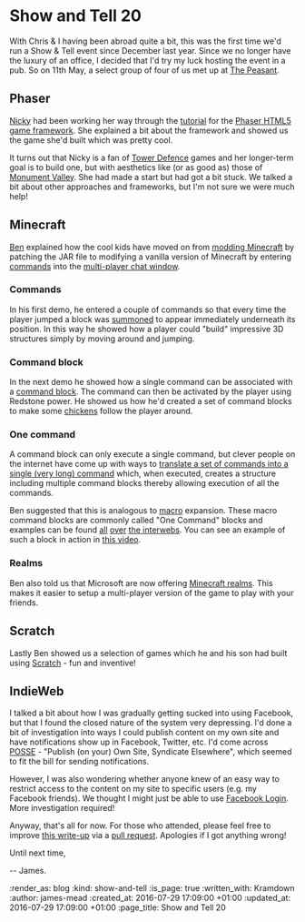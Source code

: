 Show and Tell 20
================

With Chris & I having been abroad quite a bit, this was the first time we'd run a Show & Tell event since December last year. Since we no longer have the luxury of an office, I decided that I'd try my luck hosting the event in a pub. So on 11th May, a select group of four of us met up at [The Peasant][].

## Phaser

[Nicky][] had been working her way through the [tutorial][phaser-tutorial] for the [Phaser HTML5 game framework][phaser]. She explained a bit about the framework and showed us the game she'd built which was pretty cool.

It turns out that Nicky is a fan of [Tower Defence][tower-defence] games and her longer-term goal is to build one, but with aesthetics like (or as good as) those of [Monument Valley][monument-valley]. She had made a start but had got a bit stuck. We talked a bit about other approaches and frameworks, but I'm not sure we were much help!

## Minecraft

[Ben][ben-griffiths] explained how the cool kids have moved on from [modding Minecraft][minecraft-mods] by patching the JAR file to modifying a vanilla version of Minecraft by entering [commands][minecraft-commands] into the [multi-player chat window][minecraft-chat].

### Commands

In his first demo, he entered a couple of commands so that every time the player jumped a block was [summoned][minecraft-summon-command] to appear immediately underneath its position. In this way he showed how a player could "build" impressive 3D structures simply by moving around and jumping.

### Command block

In the next demo he showed how a single command can be associated with a [command block][minecraft-command-block]. The command can then be activated by the player using Redstone power. He showed us how he'd created a set of command blocks to make some [chickens][minecraft-chicken] follow the player around.

### One command

A command block can only execute a single command, but clever people on the internet have come up with ways to [translate a set of commands into a single (very long) command][minecraft-one-command-generator] which, when executed, creates a structure including multiple command blocks thereby allowing execution of all the commands.

Ben suggested that this is analogous to [macro][] expansion. These macro command blocks are commonly called "One Command" blocks and examples can be found [all][minecraft-one-command-example-1] [over][minecraft-one-command-example-2] [the interwebs][minecraft-one-command-example-3]. You can see an example of such a block in action in [this video][minecraft-one-command-video].

### Realms

Ben also told us that Microsoft are now offering [Minecraft realms][minecraft-realms]. This makes it easier to setup a multi-player version of the game to play with your friends.

## Scratch

Lastly Ben showed us a selection of games which he and his son had built using [Scratch][] - fun and inventive!

## IndieWeb

I talked a bit about how I was gradually getting sucked into using Facebook, but that I found the closed nature of the system very depressing. I'd done a bit of investigation into ways I could publish content on my own site and have notifications show up in Facebook, Twitter, etc. I'd come across [POSSE][] - "Publish (on your) Own Site, Syndicate Elsewhere", which seemed to fit the bill for sending notifications.

However, I was also wondering whether anyone knew of an easy way to restrict access to the content on my site to specific users (e.g. my Facebook friends). We thought I might just be able to use [Facebook Login][facebook-login]. More investigation required!

Anyway, that's all for now. For those who attended, please feel free to improve [this write-up][this-write-up] via a [pull request][pull-request]. Apologies if I got anything wrong!

Until next time,

-- James.

[The Peasant]: http://www.thepeasant.co.uk/
[Nicky]: https://twitter.com/knotnicky
[phaser]: http://phaser.io
[phaser-tutorial]: http://phaser.io/tutorials/making-your-first-phaser-game
[tower-defence]: https://en.wikipedia.org/wiki/Tower_defense
[monument-valley]: http://www.monumentvalleygame.com/
[ben-griffiths]: https://twitter.com/beng
[minecraft-mods]: http://minecraft.gamepedia.com/Mods
[minecraft-commands]: http://minecraft.gamepedia.com/Commands
[minecraft-chat]: http://minecraft.gamepedia.com/Chat#Chat
[minecraft-summon-command]: http://minecraft.gamepedia.com/Commands#summon
[minecraft-command-block]: http://minecraft.gamepedia.com/Command_Block
[minecraft-chicken]: http://minecraft.gamepedia.com/Chicken
[macro]: https://en.wikipedia.org/wiki/Macro_(computer_science)
[minecraft-one-command-generator]: https://mrgarretto.com/cmdcombiner
[minecraft-one-command-video]: https://www.youtube.com/watch?v=BHumMbexjAs
[minecraft-one-command-example-1]: http://onecmd.com/
[minecraft-one-command-example-2]: https://minecraftcommand.science/commands
[minecraft-one-command-example-3]: https://mrgarretto.com/allcmds
[minecraft-realms]: https://minecraft.net/en/realms/
[Scratch]: https://scratch.mit.edu/
[POSSE]: https://indieweb.org/POSSE
[facebook-login]: https://developers.facebook.com/docs/facebook-login/web
[pull-request]: https://github.com/freerange/site/pulls
[this-write-up]: https://github.com/freerange/site/blob/master/soups/blog/show-and-tell-20.snip.markdown

:render_as: blog
:kind: show-and-tell
:is_page: true
:written_with: Kramdown
:author: james-mead
:created_at: 2016-07-29 17:09:00 +01:00
:updated_at: 2016-07-29 17:09:00 +01:00
:page_title: Show and Tell 20
